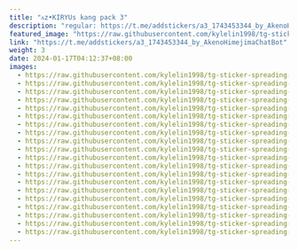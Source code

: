 ```yaml
---
title: "ᴀz•KIRYUs kang pack 3"
description: "regular: https://t.me/addstickers/a3_1743453344_by_AkenoHimejimaChatBot"
featured_image: "https://raw.githubusercontent.com/kylelin1998/tg-sticker-spreading-worldwide-images/main/img/140c9195-a5b3-483b-b412-c0a750a56447.jpg"
link: "https://t.me/addstickers/a3_1743453344_by_AkenoHimejimaChatBot"
weight: 3
date: 2024-01-17T04:12:37+08:00
images:
  - https://raw.githubusercontent.com/kylelin1998/tg-sticker-spreading-worldwide-images/main/img/140c9195-a5b3-483b-b412-c0a750a56447.jpg
  - https://raw.githubusercontent.com/kylelin1998/tg-sticker-spreading-worldwide-images/main/img/1ab95018-3404-4d45-841a-9b4cf144e7b5.jpg
  - https://raw.githubusercontent.com/kylelin1998/tg-sticker-spreading-worldwide-images/main/img/e2e6a277-a58f-4a7a-ac22-91a09a29c72e.jpg
  - https://raw.githubusercontent.com/kylelin1998/tg-sticker-spreading-worldwide-images/main/img/1ff00d57-5ed4-4be0-99b3-c0157e416514.jpg
  - https://raw.githubusercontent.com/kylelin1998/tg-sticker-spreading-worldwide-images/main/img/452da2f0-da0a-40f5-9c3d-da980ee5403a.jpg
  - https://raw.githubusercontent.com/kylelin1998/tg-sticker-spreading-worldwide-images/main/img/9dd720cd-e4d5-4e5b-a559-abc88213847e.jpg
  - https://raw.githubusercontent.com/kylelin1998/tg-sticker-spreading-worldwide-images/main/img/ac3d105e-74dc-4c88-bbda-8a1f8d13cc40.jpg
  - https://raw.githubusercontent.com/kylelin1998/tg-sticker-spreading-worldwide-images/main/img/1f150fea-d8a9-4415-89f9-a79df7396b1c.jpg
  - https://raw.githubusercontent.com/kylelin1998/tg-sticker-spreading-worldwide-images/main/img/43b6f203-a52d-4976-92f2-97c2cc6cf016.jpg
  - https://raw.githubusercontent.com/kylelin1998/tg-sticker-spreading-worldwide-images/main/img/6b29c320-8fb1-4d93-a626-87be17367619.jpg
  - https://raw.githubusercontent.com/kylelin1998/tg-sticker-spreading-worldwide-images/main/img/701dcb9e-c736-44a8-950e-7c412fce18bc.jpg
  - https://raw.githubusercontent.com/kylelin1998/tg-sticker-spreading-worldwide-images/main/img/67f49d69-ef38-4c42-8d01-0bfe3edbbf57.jpg
  - https://raw.githubusercontent.com/kylelin1998/tg-sticker-spreading-worldwide-images/main/img/6bad7278-b3d1-4b47-b9ff-062aeabcc20c.jpg
  - https://raw.githubusercontent.com/kylelin1998/tg-sticker-spreading-worldwide-images/main/img/93273afc-b736-411b-b47a-af17b7406233.jpg
  - https://raw.githubusercontent.com/kylelin1998/tg-sticker-spreading-worldwide-images/main/img/048bfdf5-0f55-4c26-b79c-8ea1bb7ba74a.jpg
  - https://raw.githubusercontent.com/kylelin1998/tg-sticker-spreading-worldwide-images/main/img/5dae0749-ed67-4cc6-a887-bacba42cc825.jpg
  - https://raw.githubusercontent.com/kylelin1998/tg-sticker-spreading-worldwide-images/main/img/41c75d75-42b3-4d50-8ced-722cebbbf041.jpg
  - https://raw.githubusercontent.com/kylelin1998/tg-sticker-spreading-worldwide-images/main/img/35f6f0a4-1555-4d51-b8bc-fd06cfab27d5.jpg
  - https://raw.githubusercontent.com/kylelin1998/tg-sticker-spreading-worldwide-images/main/img/346a426b-7a69-49c9-b69d-f8669308961f.jpg
  - https://raw.githubusercontent.com/kylelin1998/tg-sticker-spreading-worldwide-images/main/img/b72b0a3e-4f7e-4f8b-a760-53ff981d70a9.jpg
---
```


